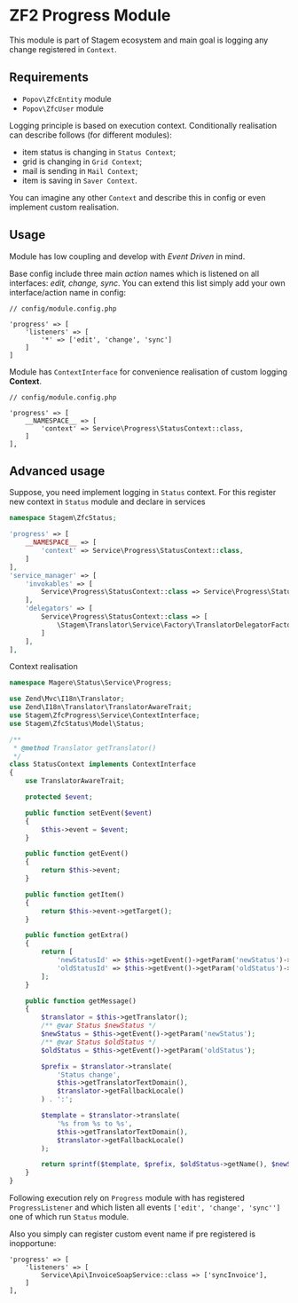 # ZF2 Progress Module

This module is part of Stagem ecosystem and main goal is logging any change registered in `Context`.

## Requirements
* `Popov\ZfcEntity` module
* `Popov\ZfcUser` module

Logging principle is based on execution context. Conditionally realisation can describe follows (for different modules):
 - item status is changing in `Status Context`;
 - grid is changing in `Grid Context`;
 - mail is sending in `Mail Context`;
 - item is saving in `Saver Context`.
 
You can imagine any other `Context` and describe this in config or even implement custom realisation.

## Usage
Module has low coupling and develop with *Event Driven* in mind.

Base config include three main *action* names which is listened on all interfaces: *edit, change, sync*.
You can extend this list simply add your own interface/action name in config:
```
// config/module.config.php

'progress' => [
    'listeners' => [
        '*' => ['edit', 'change', 'sync']
    ]
]
```

Module has `ContextInterface` for convenience realisation of custom logging **Context**.
```
// config/module.config.php

'progress' => [
	__NAMESPACE__ => [
		'context' => Service\Progress\StatusContext::class,
	]
],
```


## Advanced usage
Suppose, you need implement logging in `Status` context.
For this register new context in `Status` module and declare in services
```php
namespace Stagem\ZfcStatus;

'progress' => [
	__NAMESPACE__ => [
		'context' => Service\Progress\StatusContext::class,
	]
],
'service_manager' => [
	'invokables' => [
		Service\Progress\StatusContext::class => Service\Progress\StatusContext::class,
	],
	'delegators' => [
		Service\Progress\StatusContext::class => [
			\Stagem\Translator\Service\Factory\TranslatorDelegatorFactory::class
		]
	],
],
```

Context realisation
```php
namespace Magere\Status\Service\Progress;

use Zend\Mvc\I18n\Translator;
use Zend\I18n\Translator\TranslatorAwareTrait;
use Stagem\ZfcProgress\Service\ContextInterface;
use Stagem\ZfcStatus\Model\Status;

/**
 * @method Translator getTranslator()
 */
class StatusContext implements ContextInterface
{
    use TranslatorAwareTrait;

    protected $event;

    public function setEvent($event)
    {
        $this->event = $event;
    }

    public function getEvent()
    {
        return $this->event;
    }

    public function getItem()
    {
        return $this->event->getTarget();
    }

    public function getExtra()
    {
        return [
            'newStatusId' => $this->getEvent()->getParam('newStatus')->getId(),
            'oldStatusId' => $this->getEvent()->getParam('oldStatus')->getId(),
        ];
    }

    public function getMessage()
    {
        $translator = $this->getTranslator();
        /** @var Status $newStatus */
        $newStatus = $this->getEvent()->getParam('newStatus');
        /** @var Status $oldStatus */
        $oldStatus = $this->getEvent()->getParam('oldStatus');

        $prefix = $translator->translate(
            'Status change',
            $this->getTranslatorTextDomain(),
            $translator->getFallbackLocale()
        ) . ':';

        $template = $translator->translate(
            '%s from %s to %s',
            $this->getTranslatorTextDomain(),
            $translator->getFallbackLocale()
        );

        return sprintf($template, $prefix, $oldStatus->getName(), $newStatus->getName());
    }
}
```
Following execution rely on `Progress` module with has registered `ProgressListener` 
and which listen all events `['edit', 'change', 'sync'']` one of which run `Status` module.

Also you simply can register custom event name if pre registered is inopportune:
```
'progress' => [
    'listeners' => [
        Service\Api\InvoiceSoapService::class => ['syncInvoice'],
    ]
],
```



